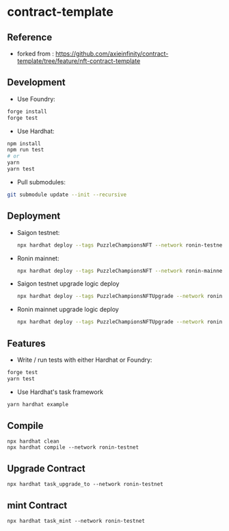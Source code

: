 # contract-template

## Reference
- forked from : https://github.com/axieinfinity/contract-template/tree/feature/nft-contract-template

## Development

- Use Foundry:

```bash
forge install
forge test
```

- Use Hardhat:

```bash
npm install
npm run test
# or
yarn
yarn test
```

- Pull submodules:

```bash
git submodule update --init --recursive
```

## Deployment

- Saigon testnet:

    ```bash
    npx hardhat deploy --tags PuzzleChampionsNFT --network ronin-testnet
    ```

- Ronin mainnet:

    ```bash
    npx hardhat deploy --tags PuzzleChampionsNFT --network ronin-mainnet
    ```

- Saigon testnet upgrade logic deploy

    ```bash
    npx hardhat deploy --tags PuzzleChampionsNFTUpgrade --network ronin-testnet
    ```

- Ronin mainnet upgrade logic deploy

    ```bash
    npx hardhat deploy --tags PuzzleChampionsNFTUpgrade --network ronin-mainnet
    ```

## Features

- Write / run tests with either Hardhat or Foundry:

```bash
forge test
yarn test
```

- Use Hardhat's task framework

```bash
yarn hardhat example
```

## Compile
```
npx hardhat clean
npx hardhat compile --network ronin-testnet
```

## Upgrade Contract
```
npx hardhat task_upgrade_to --network ronin-testnet
```

## mint Contract
```
npx hardhat task_mint --network ronin-testnet
```